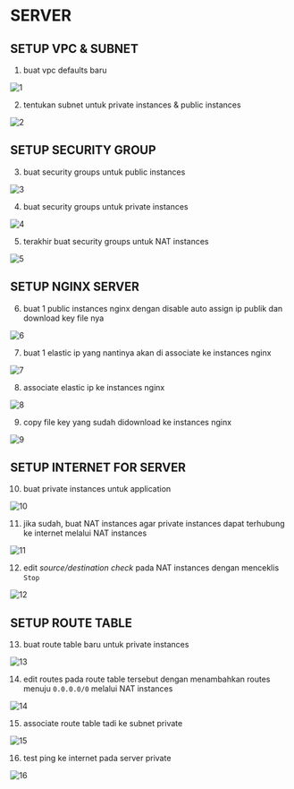 # SERVER

## SETUP VPC & SUBNET

1. buat vpc defaults baru

![1](assets/01.png)

2. tentukan subnet untuk private instances & public instances

![2](assets/02.png)

## SETUP SECURITY GROUP

3. buat security groups untuk public instances

![3](assets/03.png)

4. buat security groups untuk private instances

![4](assets/04.png)

5. terakhir buat security groups untuk NAT instances

![5](assets/04-1.png)

## SETUP NGINX SERVER

6. buat 1 public instances nginx dengan disable auto assign ip publik dan download key file nya

![6](assets/05.png)

7. buat 1 elastic ip yang nantinya akan di associate ke instances nginx

![7](assets/06.png)

8. associate elastic ip ke instances nginx

![8](assets/07.png)

9. copy file key yang sudah didownload ke instances nginx

![9](assets/08.png)

## SETUP INTERNET FOR SERVER

10. buat private instances untuk application

![10](assets/09.png)

11. jika sudah, buat NAT instances agar private instances dapat terhubung ke internet melalui NAT instances

![11](assets/10.png)

12. edit *source/destination check* pada NAT instances dengan menceklis `Stop`

![12](assets/11.png)

## SETUP ROUTE TABLE

13. buat route table baru untuk private instances

![13](assets/12.png)

14. edit routes pada route table tersebut dengan menambahkan routes menuju `0.0.0.0/0` melalui NAT instances

![14](assets/13.png)

15. associate route table tadi ke subnet private

![15](assets/14.png)

16. test ping ke internet pada server private

![16](assets/15.png)
